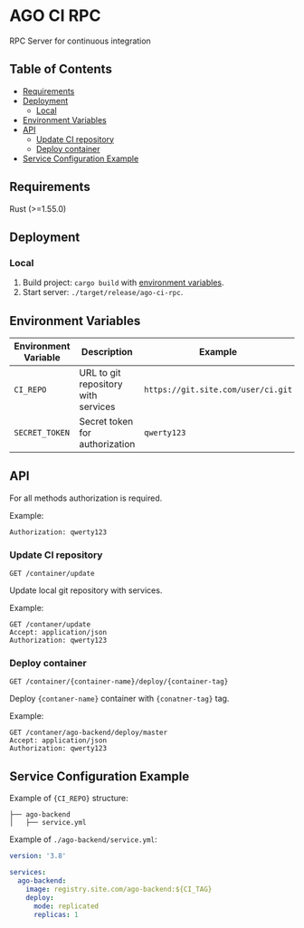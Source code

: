 # AGO CI RPC
RPC Server for continuous integration

## Table of Contents
* [Requirements](#requirements)
* [Deployment](#deployment)
  * [Local](#local)
* [Environment Variables](#environment-variables)
* [API](#api)
  * [Update CI repository](#update-ci-repository)
  * [Deploy container](#deploy-container)
* [Service Configuration Example](#service-configuration-example)

## Requirements
Rust (>=1.55.0)

## Deployment
### Local
1. Build project: `cargo build` with [environment variables](#environment-variables).
2. Start server: `./target/release/ago-ci-rpc`.

## Environment Variables
| Environment Variable | Description                         | Example                            |
|----------------------|-------------------------------------|------------------------------------|
| `CI_REPO`            | URL to git repository with services | `https://git.site.com/user/ci.git` |
| `SECRET_TOKEN`       | Secret token for authorization      | `qwerty123`                        |

## API
For all methods authorization is required.

Example:
```http request
Authorization: qwerty123
```

### Update CI repository
`GET /container/update`

Update local git repository with services.

Example:
```http request
GET /contaner/update
Accept: application/json
Authorization: qwerty123
```

### Deploy container
`GET /container/{container-name}/deploy/{container-tag}`

Deploy `{contaner-name}` container with `{conatner-tag}` tag.

Example:
```http request
GET /contaner/ago-backend/deploy/master
Accept: application/json
Authorization: qwerty123
```

## Service Configuration Example
Example of `{CI_REPO}` structure:
```
├── ago-backend
│   ├── service.yml 
```

Example of `./ago-backend/service.yml`:
```yaml
version: '3.8'

services:
  ago-backend:
    image: registry.site.com/ago-backend:${CI_TAG}
    deploy:
      mode: replicated
      replicas: 1
```

